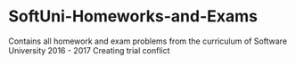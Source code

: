 # SoftUni-Homeworks-and-Exams
Contains all homework and exam problems from the curriculum of Software University 2016 - 2017
Creating trial conflict
